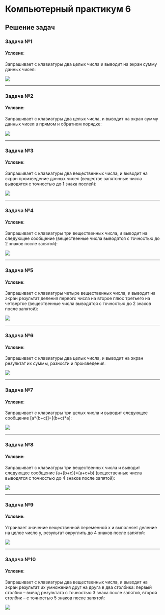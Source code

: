 # **Компьютерный практикум 6**
## Решение задач
### Задача №1
#### Условие:
Запрашивает с клавиатуры два целых числа и выводит на экран сумму данных чисел:

![](https://i.postimg.cc/G2cC1TjK/2024-11-03-233858.png)
___
### Задача №2
#### Условие:
Запрашивает с клавиатуры два целых числа, и выводит на экран сумму данных чисел в прямом и обратном порядке:

![](https://i.postimg.cc/NFmS9gbF/2024-11-03-235428307.png)
___
### Задача №3
#### Условие:
Запрашивает с клавиатуры два вещественных числа, и выводит на экран произведение данных чисел (веществе запятонные числа выводятся с точностью до 1 знака послей):

![](https://i.postimg.cc/R0PB4Vbz/2024-11-03-235238743.png)
___
### Задача №4
#### Условие:
Запрашивает с клавиатуры три вещественных числа, и выводит на следующее сообщение (вещественные числа выводятся с точностью до 2 знаков после запятой):

![](https://i.postimg.cc/Y2dmZ1xX/2024-11-03-235722429.png)
___
### Задача №5
#### Условие:
Запрашивает с клавиатуры четыре вещественных числа, и выводит на экран результат деления первого числа на второе плюс третьего на четвертое (вещественные числа выводятся с точностью до 2 знаков после запятой):

![](https://i.postimg.cc/v8JpjmGK/2024-11-04-182319740.png)
___
### Задача №6
#### Условие:
Запрашивает с клавиатуры два целых числа, и выводит на экран результат их суммы, разности и произведения:

![](https://i.postimg.cc/VkVNc4xL/2024-11-04-154522792.png)
___
### Задача №7
#### Условие:
Запрашивает с клавиатуры три целых числа и выводит следующее сообщение [a*(b+c)]=[(b+c)*a]:

![](https://i.postimg.cc/63YZnC77/2024-11-04-162719900.png)
___
### Задача №8
#### Условие:
Запрашивает с клавиатуры три вещественных числа и выводит следующее сообщение (a+(b+c))=(a+c+b) (вещественные числа выводятся с точностью до 4 знаков после запятой):

![](https://i.postimg.cc/VLytMsvW/2024-11-04-163347058.png)
___
### Задача №9
#### Условие:
Утраивает значение вещественной переменной х и выполняет деление на целое число y, результат округлить до 4 знаков после запятой:

![](https://i.postimg.cc/wxQf4rNJ/2024-11-04-162211185.png)
___
### Задача №10
#### Условие:
Запрашивает с клавиатуры два вещественных числа, и выводит на экран результат их умножения друг на друга в два столбика: первый столбик – вывод результата с точностью 3 знака после запятой, второй столбик – с точностью 5 знаков после запятой:

![](https://i.postimg.cc/ydbF2F7M/2024-11-04-165108829.png)
